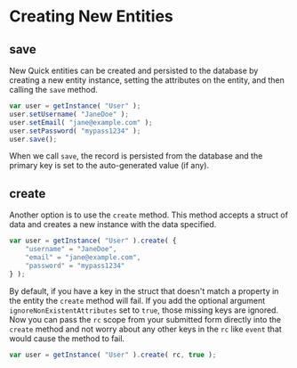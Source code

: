# Creating New Entities

## save

New Quick entities can be created and persisted to the database by creating a new entity instance, setting the attributes on the entity, and then calling the `save` method.

```javascript
var user = getInstance( "User" );
user.setUsername( "JaneDoe" );
user.setEmail( "jane@example.com" );
user.setPassword( "mypass1234" );
user.save();
```

When we call `save`, the record is persisted from the database and the primary key is set to the auto-generated value \(if any\).

## create

Another option is to use the `create` method. This method accepts a struct of data and creates a new instance with the data specified.

```javascript
var user = getInstance( "User" ).create( {
    "username" = "JaneDoe",
    "email" = "jane@example.com",
    "password" = "mypass1234"
} );
```

By default, if you have a key in the struct that doesn't match a property in the entity the `create` method will fail. If you add the optional argument `ignoreNonExistentAttributes` set to `true`, those missing keys are ignored. Now you can pass the `rc` scope from your submitted form directly into the `create` method and not worry about any other keys in the `rc` like `event` that would cause the method to fail.

```javascript
var user = getInstance( "User" ).create( rc, true );
```
